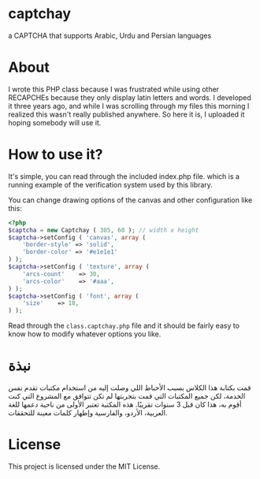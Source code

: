 # captchay
a CAPTCHA that supports Arabic, Urdu and Persian languages

About
======
I wrote this PHP class because I was frustrated while using other RECAPCHEs because 
they only display latin letters and words. I developed it three years ago, and while I was 
scrolling through my files this morning I realized this wasn't really published anywhere.
So here it is, I uploaded it hoping somebody will use it.

How to use it?
=======
It's simple, you can read through the included index.php file. which is a running example
of the verification system used by this library.

You can change drawing options of the canvas and other configuration like this:

```php
<?php
$captcha = new Captchay ( 305, 60 ); // width x height
$captcha->setConfig ( 'canvas', array (
    'border-style' => 'solid',
    'border-color' => '#e1e1e1'
) );
$captcha->setConfig ( 'texture', array (
    'arcs-count'    => 30,
    'arcs-color'    => '#aaa',
) );
$captcha->setConfig ( 'font', array (
    'size'    => 18,
) );
```
Read through the `class.captchay.php` file and it should be fairly easy to know how to
modify whatever options you like.



نبذة
======
قمت بكتابة هذا الكلاس بسبب الأحباط اللي وصلت إليه من استخدام مكتبات تقدم نفس الخدمة، لكن جميع المكتبات
التي قمت بتجربتها لم تكن تتوافق مع المشروع التي كنت أقوم به، هذا كان قبل 3 سنوات تقريبًا. هذه المكتبة
تعتبر الأولى من ناحية دعمها للغة العربية، الأردو، والفارسية وإظهار كلمات معينة للتحققات.

License
=======
This project is licensed under the MIT License.

